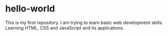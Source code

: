 # hello-world
This is my first repository.
I am trying to learn basic web development skills.
Learning HTML, CSS and JavaScript and its applications.
